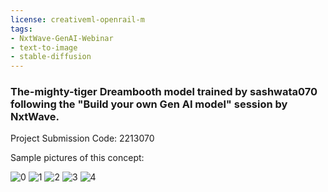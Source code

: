 ```yaml
---
license: creativeml-openrail-m
tags:
- NxtWave-GenAI-Webinar
- text-to-image
- stable-diffusion
---
```

### The-mighty-tiger Dreambooth model trained by sashwata070 following the "Build your own Gen AI model" session by NxtWave.

Project Submission Code: 2213070

Sample pictures of this concept:

  
  
  
  
  ![0](https://huggingface.co/sashwata070/the-mighty-tiger/resolve/main/sample_images/263430_tiger_eating_grass_xl-1024-v1-0.png)
      ![1](https://huggingface.co/sashwata070/the-mighty-tiger/resolve/main/sample_images/708159_a_tiger_driving_a_car__xl-1024-v1-0.png)
      ![2](https://huggingface.co/sashwata070/the-mighty-tiger/resolve/main/sample_images/561792_tiger_wearing_blazer__xl-1024-v1-0.png)
      ![3](https://huggingface.co/sashwata070/the-mighty-tiger/resolve/main/sample_images/27328_a_tiger_giving_speech__xl-1024-v1-0.png)
      ![4](https://huggingface.co/sashwata070/the-mighty-tiger/resolve/main/sample_images/214075_a_tiger_running__xl-1024-v1-0.png)
      
